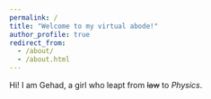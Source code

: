 ```yaml
---
permalink: /
title: "Welcome to my virtual abode!"
author_profile: true
redirect_from: 
  - /about/
  - /about.html
---
```


Hi! I am Gehad, a girl who leapt from ~~law~~ to *Physics*.